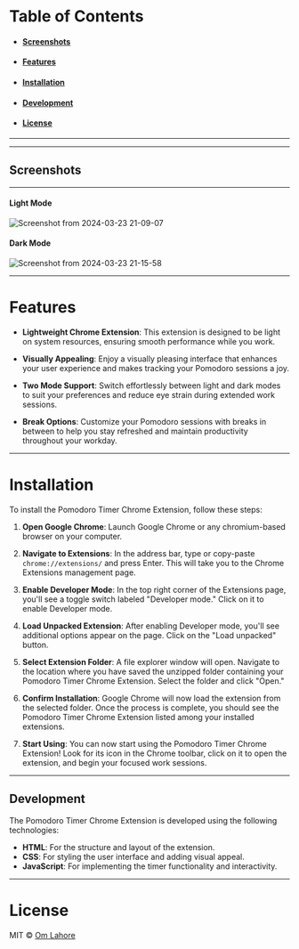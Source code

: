 # Table of Contents

- #### [Screenshots](#screenshots)
- #### [Features](#features)
- #### [Installation](#installation)
- #### [Development](#development)
- #### [License](#license)


------------------------------------------------------------------------
------------------------------------------------------------------------
## Screenshots


--------------------------
#### Light Mode
![Screenshot from 2024-03-23 21-09-07](https://github.com/omlahore/pomodoro-timer-extension/blob/main/assets/119071446/1fd6e051-7414-444c-90d2-f9aafce8987b.png)


#### Dark Mode
![Screenshot from 2024-03-23 21-15-58](https://github.com/omlahore/pomodoro-timer-extension/blob/main/assets/119071446/5a49fea6-b4ba-4e5e-b90f-8d1a741957a5.png)


------------------------------------------------------------------------

# Features


- **Lightweight Chrome Extension**: This extension is designed to be light on system resources, ensuring smooth performance while you work.
  
- **Visually Appealing**: Enjoy a visually pleasing interface that enhances your user experience and makes tracking your Pomodoro sessions a joy.

- **Two Mode Support**: Switch effortlessly between light and dark modes to suit your preferences and reduce eye strain during extended work sessions.

- **Break Options**: Customize your Pomodoro sessions with breaks in between to help you stay refreshed and maintain productivity throughout your workday.

------------------------------------------------------------------------

# Installation

To install the Pomodoro Timer Chrome Extension, follow these steps:

1. **Open Google Chrome**: Launch Google Chrome or any chromium-based browser on your computer.

2. **Navigate to Extensions**: In the address bar, type or copy-paste `chrome://extensions/` and press Enter. This will take you to the Chrome Extensions management page.

3. **Enable Developer Mode**: In the top right corner of the Extensions page, you'll see a toggle switch labeled "Developer mode." Click on it to enable Developer mode.

4. **Load Unpacked Extension**: After enabling Developer mode, you'll see additional options appear on the page. Click on the "Load unpacked" button.

5. **Select Extension Folder**: A file explorer window will open. Navigate to the location where you have saved the unzipped folder containing your Pomodoro Timer Chrome Extension. Select the folder and click "Open."

6. **Confirm Installation**: Google Chrome will now load the extension from the selected folder. Once the process is complete, you should see the Pomodoro Timer Chrome Extension listed among your installed extensions.

7. **Start Using**: You can now start using the Pomodoro Timer Chrome Extension! Look for its icon in the Chrome toolbar, click on it to open the extension, and begin your focused work sessions.

------------------------------------------------------------------------

## Development

The Pomodoro Timer Chrome Extension is developed using the following technologies:

- **HTML**: For the structure and layout of the extension.
- **CSS**: For styling the user interface and adding visual appeal.
- **JavaScript**: For implementing the timer functionality and interactivity.

------------------------------------------------------------------------
# License

MIT © [Om Lahore](https://github.com/omlahore)
